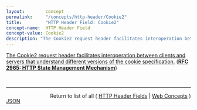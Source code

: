 ```yaml
---
layout:        concept
permalink:     "/concepts/http-header/Cookie2"
title:         "HTTP Header Field: Cookie2"
concept-name:  HTTP Header Field
concept-value: Cookie2
description: "The Cookie2 request header facilitates interoperation between clients and servers that understand different versions of the cookie specification."
---
```


[The Cookie2 request header facilitates interoperation between clients and servers that understand different versions of the cookie specification.](https://datatracker.ietf.org/doc/html/rfc2965#section-3.3 "Read documentation for HTTP Header Field &#34;Cookie2&#34;") (**[RFC 2965: HTTP State Management Mechanism](/specs/IETF/RFC/2965 "This document specifies a way to create a stateful session with Hypertext Transfer Protocol (HTTP) requests and responses. It describes three new headers, Cookie, Cookie2, and Set-Cookie2, which carry state information between participating origin servers and user agents. The method described here differs from Netscape's Cookie proposal [Netscape], but it can interoperate with HTTP/1.0 user agents that use Netscape's method.")**)

<br/>
<hr/>

<p style="float : left"><a href="./Cookie2.json" title="JSON representing this particular Web Concept value">JSON</a></p>
<p style="text-align: right">Return to list of all ( <a href="../http-header/">HTTP Header Fields</a> | <a href="../">Web Concepts</a> )</p>
